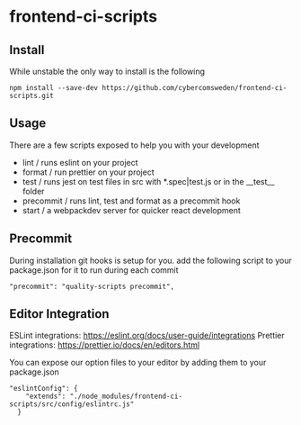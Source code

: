 # frontend-ci-scripts

## Install

While unstable the only way to install is the following

```
npm install --save-dev https://github.com/cybercomsweden/frontend-ci-scripts.git
```

## Usage

There are a few scripts exposed to help you with your development

- lint / runs eslint on your project
- format / run prettier on your project
- test / runs jest on test files in src with \*.spec|test.js or in the \_\_test\_\_ folder
- precommit / runs lint, test and format as a precommit hook
- start / a webpackdev server for quicker react development

## Precommit

During installation git hooks is setup for you.
add the following script to your package.json for it to run during each commit

```
"precommit": "quality-scripts precommit",
```

## Editor Integration

ESLint integrations: https://eslint.org/docs/user-guide/integrations
Prettier integrations: https://prettier.io/docs/en/editors.html

You can expose our option files to your editor by adding them to your package.json

```
"eslintConfig": {
    "extends": "./node_modules/frontend-ci-scripts/src/config/eslintrc.js"
  }
```
